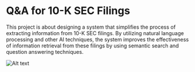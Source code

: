 # Q&A for 10-K SEC Filings
This project is about designing a system that simplifies the process of extracting information from 10-K SEC filings. By utilizing natural language processing and other AI techniques, the system improves the effectiveness of information retrieval from these filings by using semantic search and question answering techniques.

![Alt text]([image_url](https://github.com/zahirbabatunde/rbc-demo/blob/main/demo-preview.png))

